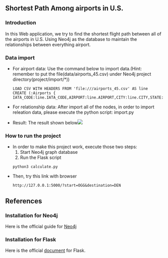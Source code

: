 ## Shortest Path Among airports in U.S.

### Introduction
In this Web application, we try to find the shortest flight path between all of the airports in U.S. Using Neo4j as the database to maintain the relationships between everything airport.

### Data import
- For airport data:
Use the command below to import data.(Hint: remember to put the file(data/airports_45.csv) under Neo4j project directory(project/import/*))
    ```
    LOAD CSV WITH HEADERS FROM 'file:///airports_45.csv' AS line
    CREATE (:Airports { IATA_CODE:line.IATA_CODE,AIRPORT:line.AIRPORT,CITY:line.CITY,STATE:line.STATE,COUNRY:line.COUNRY,LATITUDE:line.LATITUDE,LONGITUDE:line.LONGITUDE})
    ```

- For relationship data:
After import all of the nodes, in order to import releation data, please execute the python script: import.py

- Result:
The result shown below![](https://i.imgur.com/VXjkO9T.png)

### How to run the project
- In order to make this project work, execute those two steps:
    1. Start Neo4j graph database
    2. Run the Flask script
    ```
    python3 calculate.py
    ```
- Then, try this link with browser
    ```
    http://127.0.0.1:5000/?start=OGG&destination=DEN
    ```
    
## References
### Installation for Neo4j
Here is the official guide for [Neo4j](https://neo4j.com/docs/operations-manual/current/installation/)

### Installation for Flask
Here is the official [document](http://flask.pocoo.org/) for Flask.
